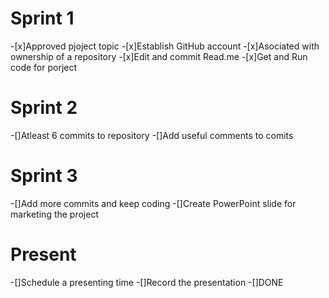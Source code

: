 # Sprint 1
-[x]Approved pjoject topic
-[x]Establish GitHub account
-[x]Asociated with ownership of a repository
-[x]Edit and commit Read.me
-[x]Get and Run code for porject

# Sprint 2
-[]Atleast 6 commits to repository 
-[]Add useful comments to comits


# Sprint 3
-[]Add more commits and keep coding
-[]Create PowerPoint slide for marketing the project

# Present
-[]Schedule a presenting time
-[]Record the presentation
-[]DONE